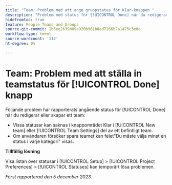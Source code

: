 ```yaml
---
title: "Team: Problem med att ange gruppstatus för Klar-knappen "
description: "Problem med status för [!UICONTROL Done] när du redigerar eller skapar ett team. Det finns en lösning för att lösa problemet."
hidefromtoc: true
feature: People Teams and Groups
source-git-commit: 1b5ee2639b89e920b961b8ed7166b7a1475c3e0e
workflow-type: tm+mt
source-wordcount: '112'
ht-degree: 0%

---
```



# Team: Problem med att ställa in teamstatus för [!UICONTROL Done] knapp

Följande problem har rapporterats angående status för [!UICONTROL Done] när du redigerar eller skapar ett team:

* Vissa statusar kan saknas i knappområdet Klar i [!UICONTROL New team] eller [!UICONTROL Team Settings] del av ett befintligt team.
* Om användaren försöker spara teamet kan felet&quot;Du måste välja minst en status i varje kategori&quot; visas.

**Tillfällig lösning**

Visa listan över statusar i [!UICONTROL Setup] > [!UICONTROL Project Preferences] > [!UICONTROL Statuses] kan temporärt lösa problemen.

_Först rapporterad den 5 december 2023._
